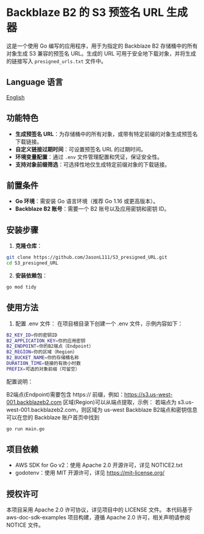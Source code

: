 # Backblaze B2 的 S3 预签名 URL 生成器

这是一个使用 Go 编写的应用程序，用于为指定的 Backblaze B2 存储桶中的所有对象生成 S3 兼容的预签名 URL。生成的 URL 可用于安全地下载对象，并将生成的链接写入 `presigned_urls.txt` 文件中。

## Language 语言
[English](https://github.com/JasonL111/S3_presigned_URL)

## 功能特色

- **生成预签名 URL**：为存储桶中的所有对象，或带有特定前缀的对象生成预签名下载链接。
- **自定义链接过期时间**：可设置预签名 URL 的过期时间。
- **环境变量配置**：通过 `.env` 文件管理配置和凭证，保证安全性。
- **支持对象前缀筛选**：可选择性地仅生成特定前缀对象的下载链接。

## 前置条件

- **Go 环境**：需安装 Go 语言环境（推荐 Go 1.16 或更高版本）。
- **Backblaze B2 账号**：需要一个 B2 账号以及应用密钥和密钥 ID。

## 安装步骤

1. **克隆仓库**：
```bash
git clone https://github.com/JasonL111/S3_presigned_URL.git
cd S3_presigned_URL
```

2. **安装依赖包**：
```bash
go mod tidy
```
## 使用方法

1. 配置 .env 文件： 在项目根目录下创建一个 .env 文件，示例内容如下：
```bash
B2_KEY_ID=你的密钥ID
B2_APPLICATION_KEY=你的应用密钥
B2_ENDPOINT=你的B2端点（Endpoint）
B2_REGION=你的区域（Region）
B2_BUCKET_NAME=你的存储桶名称
DURATION_TIME=链接的有效小时数
PREFIX=可选的对象前缀（可留空）
```
配置说明：

B2端点(Endpoint)需要包含 https:// 前缀，例如：https://s3.us-west-001.backblazeb2.com
区域(Region)可以从端点提取，示例：
若端点为 s3.us-west-001.backblazeb2.com，则区域为 us-west
Backblaze B2端点和密钥信息可以在您的 Backblaze 账户首页中找到
```bash
go run main.go
```
## 项目依赖
- AWS SDK for Go v2：使用 Apache 2.0 开源许可，详见 NOTICE2.txt
- godotenv：使用 MIT 开源许可，详见 https://mit-license.org/

## 授权许可

本项目采用 Apache 2.0 许可协议，详见项目中的 LICENSE 文件。
本代码基于 aws-doc-sdk-examples 项目构建，遵循 Apache 2.0 许可，相关声明请参阅 NOTICE 文件。
